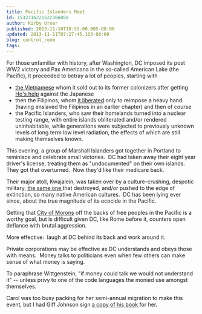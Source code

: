 ```yaml
---
title: Pacific Islanders Meet
id: 1532316221522366058
author: Kirby Urner
published: 2013-11-10T18:55:00.005-08:00
updated: 2013-11-11T07:27:45.103-08:00
blog: control_room
tags: 
---
```


For those unfamiliar with history, after Washington, DC imposed its post WW2 victory and Pax Americana in the so-called American Lake (the Pacific), it proceeded to betray a lot of peoples, starting with

- [the Vietnamese](http://controlroom.blogspot.com/2008/09/paved-over-past.html) whom it sold out to its former colonizers after getting [Ho's help](http://mybizmo.blogspot.com/2012/06/looking-ahead.html) against the Japanese
- then the Filipinos, whom [it liberated](http://controlroom.blogspot.com/2011/11/fire-and-ice-korean-war-movie-review.html) only to reimpose a heavy hand (having enslaved the Filipinos in an earlier chapter) and then of course
- the Pacific Islanders, who saw their homelands turned into a nuclear testing range, with entire islands obliterated and/or rendered uninhabitable, while generations were subjected to previously unknown levels of long term low level radiation, the effects of which are still making themselves known.

This evening, a group of Marshall Islanders got together in Portland to reminisce and celebrate small victories.  DC had taken away their eight year driver's license, treating them as "undocumented" on their own islands.  They got that overturned.  Now they'd like their medicare back.

Their major atoll, Kwajalein, was taken over by a culture-crushing, despotic military, [the same one ](http://mybizmo.blogspot.com/2009/06/prisoners-for-pelau.html)that destroyed, and/or pushed to the edge of extinction, so many native American cultures.  DC has been lying ever since, about the true magnitude of its ecocide in the Pacific.

Getting that [City of Morons](http://controlroom.blogspot.com/2013/08/city-of-morons.html) off the backs of free peoples in the Pacific is a worthy goal, but is difficult given DC, like Rome before it, counters open defiance with brutal aggression.  

More effective:  laugh at DC behind its back and work around it.

Private corporations may be effective as DC understands and obeys those with means.  Money talks to politicians even when few others can make sense of what money is saying.

To paraphrase Wittgenstein, "if money could talk we would not understand it" -- unless privy to one of the code languages the monied use amongst themselves.

Carol was too busy packing for her semi-annual migration to make this event, but I had Giff Johnson sign [a copy of his book](http://www.flickr.com/photos/kirbyurner/10792236324/) for her.